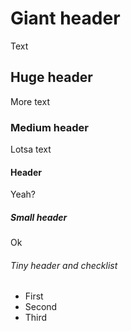 # Giant header
Text

## Huge header
More text

### Medium header
Lotsa text

#### Header
Yeah?

##### Small header
Ok

###### Tiny header and checklist
- First
- Second
- Third
